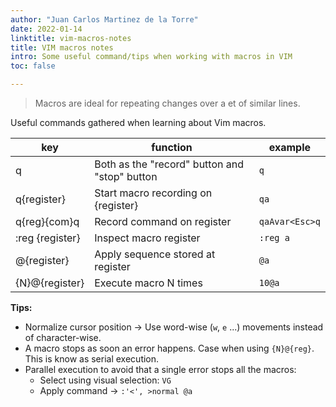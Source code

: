 ```yaml
---
author: "Juan Carlos Martinez de la Torre"
date: 2022-01-14
linktitle: vim-macros-notes 
title: VIM macros notes 
intro: Some useful command/tips when working with macros in VIM 
toc: false

---
```


> Macros are ideal for repeating changes over a et of similar lines.

Useful commands gathered when learning about Vim macros.


| key | function   | example |
|---|---|---|
|q   | Both as the "record" button and "stop" button   | `q`  |
|q{register}   | Start macro recording on {register} | `qa`   |
|q{reg}{com}q| Record command on register | `qaAvar<Esc>q` | 
|:reg {register} | Inspect macro register | `:reg a` |
|@{register} | Apply sequence stored at register| `@a` |
|{N}@{register} | Execute macro N times | `10@a` |


**Tips:** 
  - Normalize cursor position -> Use word-wise (`w`, `e` ...) movements instead of character-wise.
  - A macro stops as soon an error happens. Case when using `{N}@{reg}`. This is know as serial execution.   
  - Parallel execution to avoid that a single error stops all the macros: 
    - Select using visual selection: `VG`
    - Apply command -> `:'<', >normal @a`
